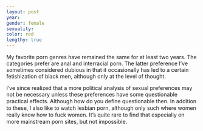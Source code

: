 ```yaml
---
layout: post
year: 
gender: female
sexuality: 
color: red
lengthy: true
---
```

My favorite porn genres have remained the same for at least two years. The categories prefer are anal and interracial porn. The latter preference I’ve sometimes considered dubious in that it occasionally has led to a certain fetishization of black men, although only at the level of thought. 
<!--more-->
I’ve since realized that a more political analysis of sexual preferences may not be necessary unless these preferences have some questionable practical eﬀects. Although how do you deﬁne questionable then. In addition to these, I also like to watch lesbian porn, although only such where women really know how to fuck women. It’s quite rare to ﬁnd that especially on more mainstream porn sites, but not impossible.
